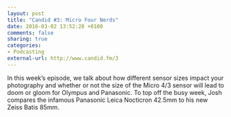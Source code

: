 ```yaml
---
layout: post
title: "Candid #3: Micro Four Nerds"
date: 2016-03-02 13:52:28 +0100
comments: false
sharing: true
categories: 
- Podcasting
external-url: http://www.candid.fm/3
---
```


In this week’s episode, we talk about how different sensor sizes impact your photography and whether or not the size of the Micro 4/3 sensor will lead to doom or gloom for Olympus and Panasonic. To top off the busy week, Josh compares the infamous Panasonic Leica Nocticron 42.5mm to his new Zeiss Batis 85mm.